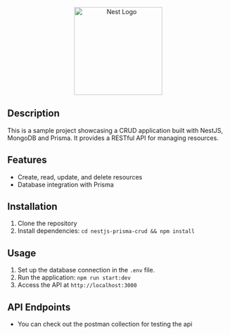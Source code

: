 <p align="center">
  <a href="http://nestjs.com/" target="blank"><img src="https://nestjs.com/img/logo-small.svg" width="200" alt="Nest Logo" /></a>
</p>

## Description

This is a sample project showcasing a CRUD application built with NestJS, MongoDB and Prisma. It provides a RESTful API for managing resources.

## Features

- Create, read, update, and delete resources
- Database integration with Prisma

## Installation

1. Clone the repository
2. Install dependencies: `cd nestjs-prisma-crud && npm install`

## Usage

1. Set up the database connection in the `.env` file.
2. Run the application: `npm run start:dev`
3. Access the API at `http://localhost:3000`

## API Endpoints

- You can check out the postman collection for testing the api

